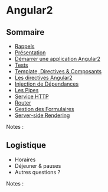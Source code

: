 # Angular2

<!-- .slide: class="page-title" -->

<!-- FIXME: by @ldez, voir l'issue #62 dans Github -->
<style>
  .toc {
    font-size: 1.30rem !important;
  }
</style>



## Sommaire

<!-- .slide: id="master-toc" class="toc" -->

- [Rappels](#/1)
- [Présentation](#/2)
- [Démarrer une application Angular2](#/3)
- [Tests](#/4)
- [Template, Directives & Composants](#/5)
- [Les directives Angular2](#/6)
- [Injection de Dépendances](#/7)
- [Les Pipes](#/8)
- [Service HTTP](#/9)
- [Router](#/10)
- [Gestion des Formulaires](#/11)
- [Server-side Rendering](#/12)

Notes :



## Logistique

- Horaires
- Déjeuner & pauses
- Autres questions ?

Notes :



<!-- .slide: class="page-questions" -->
